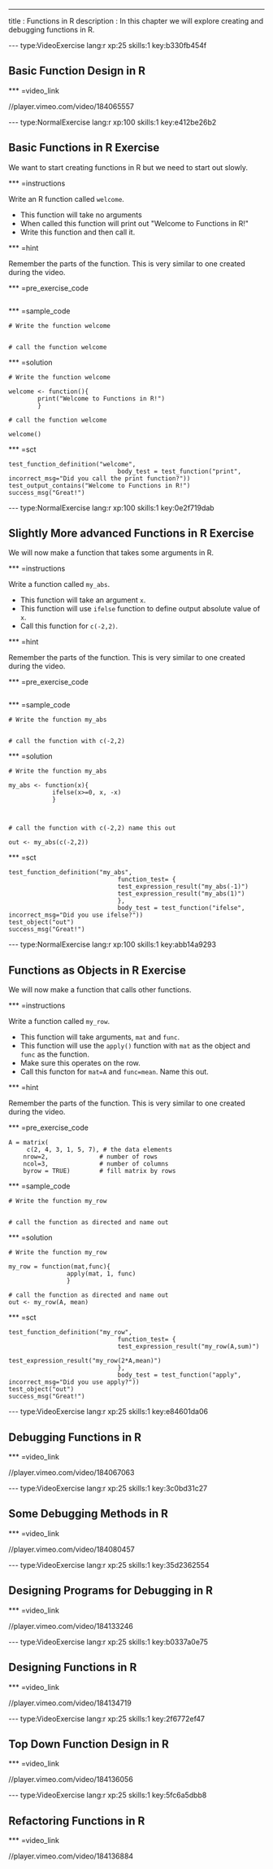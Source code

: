 ---
title       : Functions in R
description : In this chapter we will explore creating and debugging functions in R.



--- type:VideoExercise lang:r xp:25 skills:1 key:b330fb454f
## Basic Function Design in R

*** =video_link

//player.vimeo.com/video/184065557




--- type:NormalExercise lang:r xp:100 skills:1 key:e412be26b2
## Basic Functions in R Exercise


We want to start creating functions in R but we need to start out slowly. 

*** =instructions

Write an R function called `welcome`. 

- This function will take no arguments
- When called this function will print out "Welcome to Functions in R!"
- Write this function and then call it. 


*** =hint

Remember the parts of the function. This is very similar to one created during the video.


*** =pre_exercise_code
```{r}

```


*** =sample_code

```{r}
# Write the function welcome


# call the function welcome
```

*** =solution

```{r}
# Write the function welcome

welcome <- function(){
        print("Welcome to Functions in R!")
        }

# call the function welcome

welcome()

```

*** =sct
```{r}
test_function_definition("welcome",
                              body_test = test_function("print", incorrect_msg="Did you call the print function?"))
test_output_contains("Welcome to Functions in R!")
success_msg("Great!")
```





--- type:NormalExercise lang:r xp:100 skills:1 key:0e2f719dab
## Slightly More advanced Functions in R Exercise


We will now make a function that takes some arguments in R. 

*** =instructions

Write a function called `my_abs`.

- This function will take an argument `x`. 
- This function will use `ifelse` function to define output absolute value of `x`.
- Call this function for `c(-2,2)`.


*** =hint

Remember the parts of the function. This is very similar to one created during the video.


*** =pre_exercise_code
```{r}

```


*** =sample_code

```{r}
# Write the function my_abs


# call the function with c(-2,2)
```

*** =solution

```{r}
# Write the function my_abs

my_abs <- function(x){
            ifelse(x>=0, x, -x)
            }
            


# call the function with c(-2,2) name this out

out <- my_abs(c(-2,2))

```

*** =sct
```{r}
test_function_definition("my_abs",
                              function_test= {
                              test_expression_result("my_abs(-1)")
                              test_expression_result("my_abs(1)")
                              }, 
                              body_test = test_function("ifelse", incorrect_msg="Did you use ifelse?"))
test_object("out")
success_msg("Great!")
```




--- type:NormalExercise lang:r xp:100 skills:1 key:abb14a9293
## Functions as Objects in R Exercise


We will now make a function that calls other functions. 

*** =instructions

Write a function called `my_row`.

- This function will take arguments, `mat` and `func`. 
- This function will use the `apply()` function with `mat` as the object and `func` as the function. 
- Make sure this operates on the row.
- Call this functon for `mat=A` and `func=mean`. Name this out.


*** =hint

Remember the parts of the function. This is very similar to one created during the video.


*** =pre_exercise_code
```{r}
A = matrix( 
     c(2, 4, 3, 1, 5, 7), # the data elements 
    nrow=2,              # number of rows 
    ncol=3,              # number of columns 
    byrow = TRUE)        # fill matrix by rows
```


*** =sample_code

```{r}
# Write the function my_row


# call the function as directed and name out
```

*** =solution

```{r}
# Write the function my_row

my_row = function(mat,func){
                apply(mat, 1, func)
                }

# call the function as directed and name out
out <- my_row(A, mean)
```

*** =sct
```{r}
test_function_definition("my_row",
                              function_test= {
                              test_expression_result("my_row(A,sum)")
                              test_expression_result("my_row(2*A,mean)")
                              }, 
                              body_test = test_function("apply", incorrect_msg="Did you use apply?"))
test_object("out")
success_msg("Great!")
```

--- type:VideoExercise lang:r xp:25 skills:1 key:e84601da06
## Debugging Functions in R

*** =video_link

//player.vimeo.com/video/184067063



--- type:VideoExercise lang:r xp:25 skills:1 key:3c0bd31c27
## Some Debugging Methods in R

*** =video_link

//player.vimeo.com/video/184080457



--- type:VideoExercise lang:r xp:25 skills:1 key:35d2362554
## Designing Programs for Debugging in R

*** =video_link

//player.vimeo.com/video/184133246



--- type:VideoExercise lang:r xp:25 skills:1 key:b0337a0e75
## Designing Functions in R

*** =video_link

//player.vimeo.com/video/184134719


--- type:VideoExercise lang:r xp:25 skills:1 key:2f6772ef47
## Top Down Function Design in R

*** =video_link

//player.vimeo.com/video/184136056


--- type:VideoExercise lang:r xp:25 skills:1 key:5fc6a5dbb8
## Refactoring Functions in R

*** =video_link

//player.vimeo.com/video/184136884